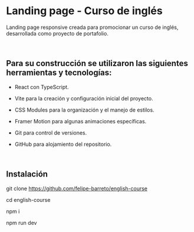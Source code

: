 # Landing page - Curso de inglés

Landing page responsive creada para promocionar un curso de inglés, desarrollada como proyecto de portafolio.

<br>

## Para su construcción se utilizaron las siguientes herramientas y tecnologías:

- React con TypeScript.

- Vite para la creación y configuración inicial del proyecto.

- CSS Modules para la organización y el manejo de estilos.

- Framer Motion para algunas animaciones específicas.

- Git para control de versiones.

- GitHub para alojamiento del repositorio.

<br>

## Instalación

git clone https://github.com/felipe-barreto/english-course

cd english-course

npm i

npm run dev
